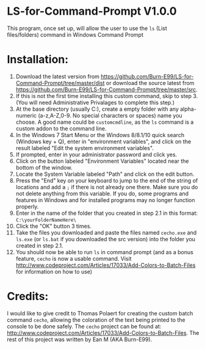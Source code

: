 # LS-for-Command-Prompt V1.0.0
This program, once set up, will allow the user to use the `ls` (List files/folders) command in Windows Command Prompt

# Installation:
1. Download the latest version from https://github.com/Burn-E99/LS-for-Command-Prompt/tree/master/dist or download the source latest from https://github.com/Burn-E99/LS-for-Command-Prompt/tree/master/src.
2. If this is not the first time installing this custom command, skip to step 3.  (You will need Administrative Privalages to complete this step.)
  1. At the base directory (usually C:\), create a empty folder with any alpha-numeric (a-z,A-Z,0-9. No special characters or spaces) name you choose.  A good name could be `customcmdline`, as the `ls` command is a custom addon to the command line.
  2. In the Windows 7 Start Menu or the Windows 8/8.1/10 quick search (Windows key + Q), enter in "environment variables", and click on the result labeled "Edit the system environment variables".
  3. If prompted, enter in your administrator password and click yes.
  4. Click on the button labeled "Environment Variables" located near the bottom of the window.
  5. Locate the System Variable labeled "Path" and click on the edit button.
  6. Press the "End" key on your keyboard to jump to the end of the string of locations and add a `;` if there is not already one there.  Make sure you do not delete anything from this variable.  If you do, some programs and features in Windows and for installed programs may no longer function properly.
  7. Enter in the name of the folder that you created in step 2.1 in this format: `C:\yourFolderNameHere\`
  8. Click the "OK" button 3 times.
3. Take the files you downloaded and paste the files named `cecho.exe` and `ls.exe` (or `ls.bat` if you downloaded the src version) into the folder you created in step 2.1.
4. You should now be able to run `ls` in command prompt (and as a bonus feature, `cecho` is now a usable command.  Visit http://www.codeproject.com/Articles/17033/Add-Colors-to-Batch-Files for information on how to use)

# Credits:
I would like to give credit to Thomas Polaert for creating the custom batch command `cecho`, allowing the coloration of the text being printed to the console to be done safely.  The `cecho` project can be found at: http://www.codeproject.com/Articles/17033/Add-Colors-to-Batch-Files.  The rest of this project was written by Ean M (AKA Burn-E99).
